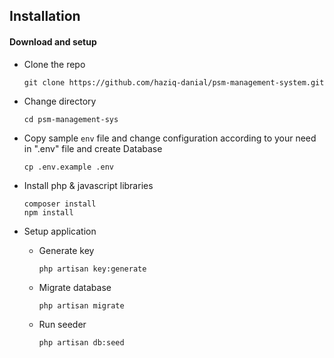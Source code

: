 ## Installation
#### Download and setup

- Clone the repo
   ```
   git clone https://github.com/haziq-danial/psm-management-system.git
   ```
- Change directory
    ```
    cd psm-management-sys
    ```
- Copy sample `env` file and change configuration according to your need in ".env" file and create Database
    ```
    cp .env.example .env
    ```
- Install php & javascript libraries
    ```
    composer install
    npm install
    ```
- Setup application
    
    - Generate key
       ```
       php artisan key:generate
       ```
    - Migrate database
       ```
       php artisan migrate
       ```    
    - Run seeder
        ```
        php artisan db:seed
        ```

